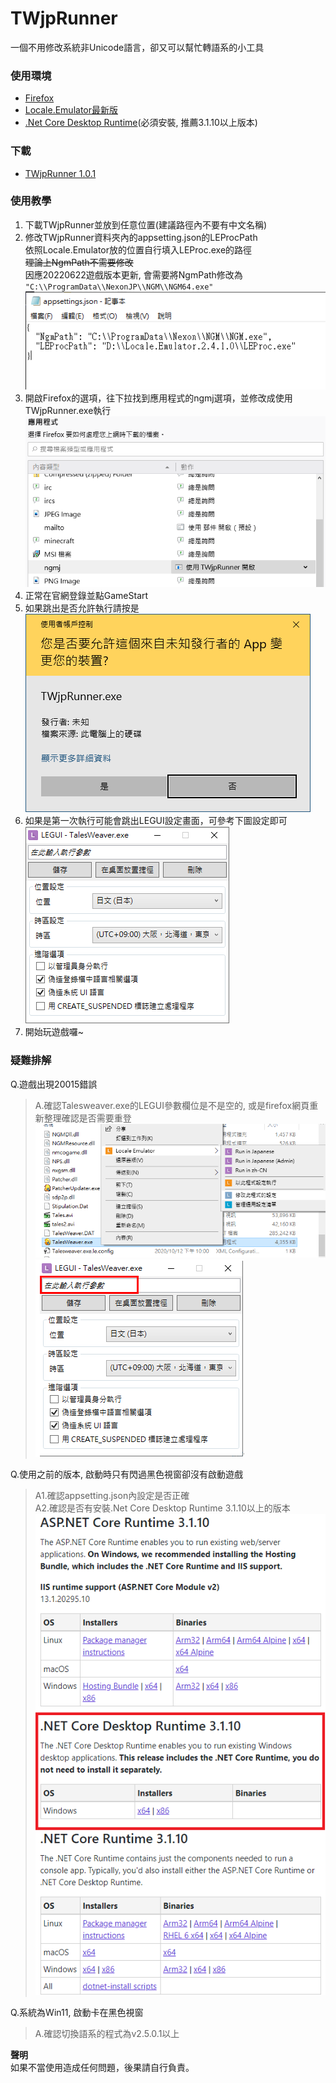 # TWjpRunner
一個不用修改系統非Unicode語言，卻又可以幫忙轉語系的小工具

### **使用環境**
* [Firefox](https://www.mozilla.org/zh-TW/firefox/new/)
* [Locale.Emulator最新版](https://xupefei.github.io/Locale-Emulator/)
* [.Net Core Desktop Runtime](https://dotnet.microsoft.com/download/dotnet-core/3.1)(必須安裝, 推薦3.1.10以上版本)

### **下載**
* [TWjpRunner 1.0.1](https://github.com/hawiliu/TWjpRunner/blob/master/Upload/TWjpRunner.zip?raw=true)

### **使用教學**
1. 下載TWjpRunner並放到任意位置(建議路徑內不要有中文名稱)
2. 修改TWjpRunner資料夾內的appsetting.json的LEProcPath  
依照Locale.Emulator放的位置自行填入LEProc.exe的路徑  
~~理論上NgmPath不需要修改~~  
因應20220622遊戲版本更新, 會需要將NgmPath修改為  
    `"C:\\ProgramData\\NexonJP\\NGM\\NGM64.exe"`
![image](https://raw.githubusercontent.com/hawiliu/TWjpRunner/master/Upload/Image/appsetting.PNG)
3. 開啟Firefox的選項，往下拉找到應用程式的ngmj選項，並修改成使用TWjpRunner.exe執行  
![image](https://raw.githubusercontent.com/hawiliu/TWjpRunner/master/Upload/Image/ngmj.PNG)
4. 正常在官網登錄並點GameStart
5. 如果跳出是否允許執行請按是  
![image](https://raw.githubusercontent.com/hawiliu/TWjpRunner/master/Upload/Image/Yes.PNG)
6. 如果是第一次執行可能會跳出LEGUI設定畫面，可參考下圖設定即可  
![image](https://raw.githubusercontent.com/hawiliu/TWjpRunner/master/Upload/Image/LEGUI.PNG)
7. 開始玩遊戲囉~

### **疑難排解**
Q.遊戲出現20015錯誤
>A.確認Talesweaver.exe的LEGUI參數欄位是不是空的, 或是firefox網頁重新整理確認是否需要重登
>![image](https://raw.githubusercontent.com/hawiliu/TWjpRunner/master/Upload/Image/Setting.png)
>![image](https://raw.githubusercontent.com/hawiliu/TWjpRunner/master/Upload/Image/Check.png)

Q.使用之前的版本, 啟動時只有閃過黑色視窗卻沒有啟動遊戲
>A1.確認appsetting.json內設定是否正確  
>A2.確認是否有安裝.Net Core Desktop Runtime 3.1.10以上的版本
>![image](https://raw.githubusercontent.com/hawiliu/TWjpRunner/master/Upload/Image/aspnetcore.PNG)

Q.系統為Win11, 啟動卡在黑色視窗
>A.確認切換語系的程式為v2.5.0.1以上

**聲明**  
如果不當使用造成任何問題，後果請自行負責。
